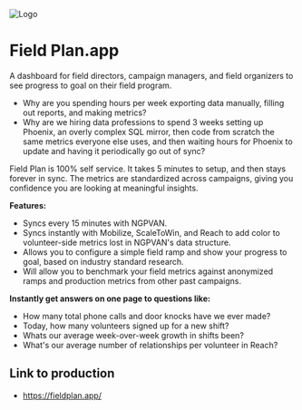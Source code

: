![Logo](../../public/FP-logo.png)

# Field Plan.app

A dashboard for field directors, campaign managers, and field organizers to see progress to goal on their field program.

- Why are you spending hours per week exporting data manually, filling out reports, and making metrics?
- Why are we hiring data professions to spend 3 weeks setting up Phoenix, an overly complex SQL mirror, then code from scratch the same metrics everyone else uses, and then waiting hours for Phoenix to update and having it periodically go out of sync?

Field Plan is 100% self service. It takes 5 minutes to setup, and then stays forever in sync. The metrics are standardized across campaigns, giving you confidence you are looking at meaningful insights.

**Features:**

- Syncs every 15 minutes with NGPVAN.
- Syncs instantly with Mobilize, ScaleToWin, and Reach to add color to volunteer-side metrics lost in NGPVAN's data structure.
- Allows you to configure a simple field ramp and show your progress to goal, based on industry standard research.
- Will allow you to benchmark your field metrics against anonymized ramps and production metrics from other past campaigns.

**Instantly get answers on one page to questions like:**

- How many total phone calls and door knocks have we ever made?
- Today, how many volunteers signed up for a new shift?
- Whats our average week-over-week growth in shifts been?
- What's our average number of relationships per volunteer in Reach?

## Link to production

- https://fieldplan.app/
